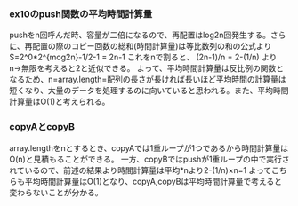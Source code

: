 ### ex10のpush関数の平均時間計算量
pushをn回呼んだ時、容量が二倍になるので、再配置はlog2n回発生する。さらに、再配置の際のコピー回数の総和(時間計算量)は等比数列の和の公式より
S=2^0*2^{mog2n}-1/2-1 = 2n-1
これをnで割ると、
(2n-1)/n = 2-(1/n) より
n→無限を考えると2と近似できる。
よって、平均時間計算量は反比例の関数となるため、n=array.length=配列の長さが長ければ長いほど平均時間の計算量は短くなり、大量のデータを処理するのに向いていると思われる。また、平均時間計算量はO(1)と考えられる。

### copyAとcopyB
array.lengthをnとするとき、copyAでは1重ループが1つであるから時間計算量はO(n)と見積もることができる。
一方、copyBではpushが1重ループの中で実行されているので、前述の結果より時間計算量は平均*nより2-(1/n)×n=1
よってこちらも平均時間計算量はO(1)となり、copyA,copyBは平均時間計算量で考えると変わらないことが分かる。